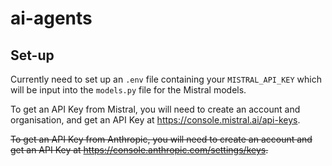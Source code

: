 # ai-agents

## Set-up

Currently need to set up an `.env` file containing your `MISTRAL_API_KEY` which will be input into the `models.py` file for the Mistral models.

To get an API Key from Mistral, you will need to create an account and organisation, and get an API Key at https://console.mistral.ai/api-keys.

~~To get an API Key from Anthropic, you will need to create an account and get an API Key at https://console.anthropic.com/settings/keys.~~
